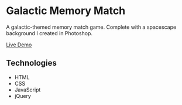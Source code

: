 # Galactic Memory Match

A galactic-themed memory match game. Complete with a spacescape background I created in Photoshop.

<a href="https://milezperhour.github.io/galactic_memory_match/">Live Demo</a>

## Technologies

- HTML
- CSS
- JavaScript
- jQuery
